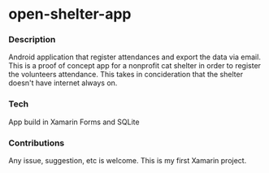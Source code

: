 # open-shelter-app

### Description

Android application that register attendances and export the data via email.
This is a proof of concept app for a nonprofit cat shelter in order to register the volunteers attendance. This takes in concideration that the shelter doesn't have internet always on.

### Tech

App build in Xamarin Forms and SQLite

### Contributions

Any issue, suggestion, etc is welcome. This is my first Xamarin project.
